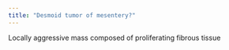 ```yaml
---
title: "Desmoid tumor of mesentery?"
---
```

Locally aggressive mass composed of proliferating fibrous tissue

